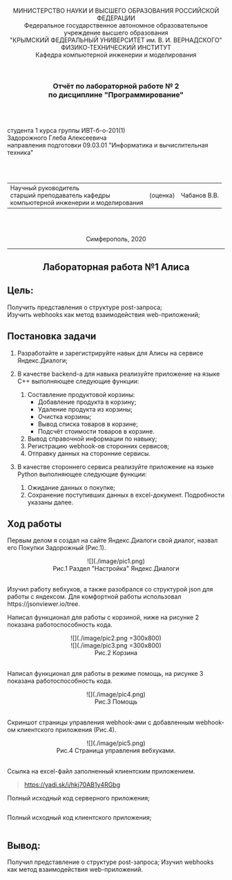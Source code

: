 <p align="center">МИНИСТЕРСТВО НАУКИ  И ВЫСШЕГО ОБРАЗОВАНИЯ РОССИЙСКОЙ ФЕДЕРАЦИИ<br>
Федеральное государственное автономное образовательное учреждение высшего образования<br>
"КРЫМСКИЙ ФЕДЕРАЛЬНЫЙ УНИВЕРСИТЕТ им. В. И. ВЕРНАДСКОГО"<br>
ФИЗИКО-ТЕХНИЧЕСКИЙ ИНСТИТУТ<br>
Кафедра компьютерной инженерии и моделирования</p>
<br>
<h3 align="center">Отчёт по лабораторной работе № 2<br> по дисциплине "Программирование"</h3>
<br><br>
<p>студента 1 курса группы ИВТ-б-о-201(1)<br>
Задорожного Глеба Алексеевича<br>
направления подготовки 09.03.01 "Информатика и вычислительная техника"</p>
<br><br>
<table>
<tr><td>Научный руководитель<br> старший преподаватель кафедры<br> компьютерной инженерии и моделирования</td>
<td>(оценка)</td>
<td>Чабанов В.В.</td>
</tr>
</table>
<br><br>
<p align="center">Симферополь, 2020</p>
<hr>

## <p align="center">Лабораторная работа №1 Алиса
## Цель: 
Получить представления о структуре post-запроса;<br>
Изучить webhooks как метод взаимодействия web-приложений;<br>


## Постановка задачи
1. Разработайте и зарегистрируйте навык для Алисы на сервисе Яндекс.Диалоги;
2. В качестве backend-a для навыка реализуйте приложение на языке С++ выполняющее следующие функции:
    1. Составление продуктовой корзины:
        * Добавление продукта в корзину;
        * Удаление продукта из корзины;
        * Очистка корзины;
        * Вывод списка товаров в корзине;
        * Подсчёт стоимости товаров в корзине.
    2. Вывод справочной информации по навыку;
    3. Регистрацию webhook-ов сторонних сервисов;
    4. Отправку данных на сторонние сервисы. 

3. В качестве стороннего сервиса реализуйте приложение на языке Python выполняющее следующие функции:
    1. Ожидание данных о покупке;
    2. Сохранение поступивших данных в excel-документ.
Подробности указаны далее.



## Ход работы
Первым делом я создал на сайте Яндекс.Диалоги свой диалог, назвал его Покупки Задорожный (Рис.1).<br>
<p style="text-align: center;">
![](./image/pic1.png)<br>
Рис.1 Раздел "Настройка" Яндекс.Диалоги<br><br>
</p>
Изучил работу вебхуков, а также разобрался со структурой json для работы с яндексом. Для комфортной работы использовал https://jsonviewer.io/tree.

Написал функционал для работы с корзиной, ниже на рисунке 2 показана работоспособность кода.
<p style="text-align: center;">
![](./image/pic2.png =300x800)<br>
![](./image/pic3.png =300x800)<br>
Рис.2 Корзина<br><br>
</p>

Написал функционал для работы в режиме помощь, на рисунке 3 показана работоспособность кода.
<p style="text-align: center;">
![](./image/pic4.png)<br>
Рис.3 Помощь<br><br>
</p>

Скриншот страницы управления webhook-ами с добавленным webhook-ом клиентского приложения (Рис.4).
<p style="text-align: center;">
![](./image/pic5.png)<br>
Рис.4 Страница управления вебхуками.<br><br>
</p>

Ссылка на excel-файл заполненный клиентским приложением.
> https://yadi.sk/i/hkj70AB1y4RGbg





Полный исходный код серверного приложения;

```C++

```

Полный исходный код клиентского приложения;
```Python

```

## Вывод: 

Получил представление о структуре post-запроса;
Изучил webhooks как метод взаимодействия web-приложений.
